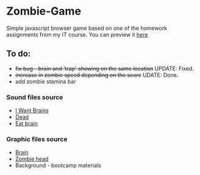 # Zombie-Game

Simple javascript browser game based on one of the homework assignments from my IT course. You can preview it [here](https://m-zaremba.github.io/Zombie-Game/)

## To do:
* ~~fix bug - brain and 'trap' showing on the same location~~ UPDATE: Fixed.
* ~~increase in zombie speed depending on the score~~ UDATE: Done.
* add zombie stamina bar

### Sound files source

* [I Want Brains](http://soundbible.com/1028-I-Want-Brains.html)
* [Dead](http://soundbible.com/1033-Zombie-In-Pain.html)
* [Eat brain](http://soundbible.com/976-Eating.html)

### Graphic files source

* [Brain](http://clipart-library.com/clipart/940259.htm)
* [Zombie head](http://marcosparafotosgratis.blogspot.com/2016/08/wallpaper-plantas-contra-zombies-buena.html)
* Background - bootcamp materials
